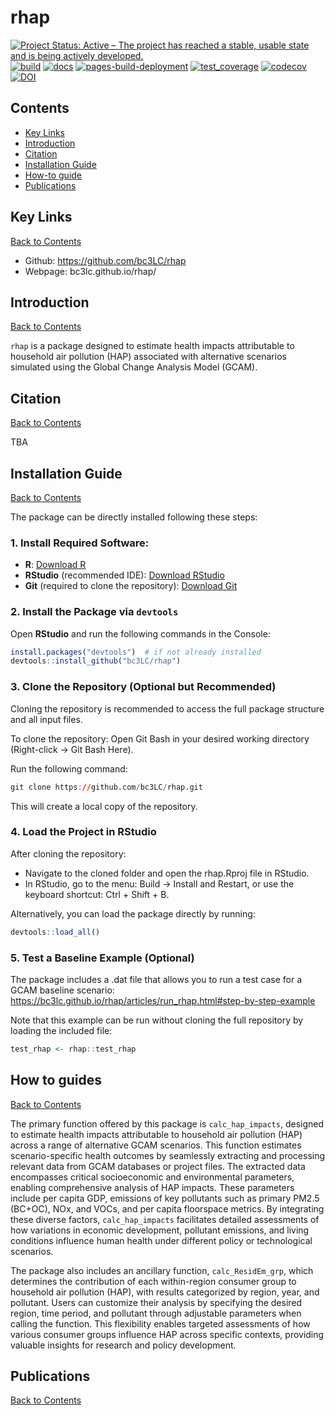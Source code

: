 # rhap

[![Project Status: Active – The project has reached a stable, usable state and is being actively developed.](https://www.repostatus.org/badges/latest/active.svg)](https://www.repostatus.org/#active)
[![build](https://github.com/bc3LC/rhap/actions/workflows/build.yaml/badge.svg)](https://github.com/bc3LC/rhap/actions/workflows/build.yaml)
[![docs](https://github.com/bc3LC/rhap/actions/workflows/docs.yaml/badge.svg)](https://github.com/bc3LC/rhap/actions/workflows/docs.yaml)
[![pages-build-deployment](https://github.com/bc3LC/rhap/actions/workflows/pages/pages-build-deployment/badge.svg)](https://github.com/bc3LC/rhap/actions/workflows/pages/pages-build-deployment)
[![test_coverage](https://github.com/bc3LC/rhap/actions/workflows/test_coverage.yaml/badge.svg)](https://github.com/bc3LC/rhap/actions/workflows/test_coverage.yaml)
[![codecov](https://codecov.io/gh/bc3LC/rhap/branch/main/graph/badge.svg?token=rC8eIjNwcN)](https://codecov.io/gh/bc3LC/rhap)
[![DOI](https://zenodo.org/badge/721541306.svg)](https://doi.org/10.5281/zenodo.14423225)


<!-- ------------------------>
<!-- ------------------------>
## <a name="Contents"></a>Contents
<!-- ------------------------>
<!-- ------------------------>

- [Key Links](#KeyLinks)
- [Introduction](#Introduction)
- [Citation](#Citation)
- [Installation Guide](#InstallGuide)
- [How-to guide](#howto) 
- [Publications](#Publications)

<!-- ------------------------>
<!-- ------------------------>
## <a name="KeyLinks"></a>Key Links
<!-- ------------------------>
<!-- ------------------------>

[Back to Contents](#Contents)

- Github: https://github.com/bc3LC/rhap
- Webpage: bc3lc.github.io/rhap/

<!-- ------------------------>
<!-- ------------------------>
## <a name="Introduction"></a>Introduction
<!-- ------------------------>
<!-- ------------------------>

[Back to Contents](#Contents)

`rhap` is a package designed to estimate health impacts attributable to household air pollution (HAP) associated with alternative scenarios simulated using the Global Change Analysis Model (GCAM).


<!-- ------------------------>
<!-- ------------------------>
## <a name="Citation"></a>Citation
<!-- ------------------------>
<!-- ------------------------>

[Back to Contents](#Contents)

TBA

<!-- ------------------------>
<!-- ------------------------>
## <a name="InstallGuide"></a>Installation Guide
<!-- ------------------------>
<!-- ------------------------>

[Back to Contents](#Contents)

The package can be directly installed following these steps:

### 1. Install Required Software: 
- **R**: [Download R](https://www.r-project.org/)
- **RStudio** (recommended IDE): [Download RStudio](https://www.rstudio.com/)
- **Git** (required to clone the repository): [Download Git](https://git-scm.com/downloads)
    
    
### 2. Install the Package via `devtools`

Open **RStudio** and run the following commands in the Console:

```r
install.packages("devtools")  # if not already installed
devtools::install_github("bc3LC/rhap")
```

### 3. Clone the Repository (Optional but Recommended)

Cloning the repository is recommended to access the full package structure and all input files. 

To clone the repository: Open Git Bash in your desired working directory (Right-click → Git Bash Here).

Run the following command: 

```r
git clone https://github.com/bc3LC/rhap.git
```

This will create a local copy of the repository.

### 4. Load the Project in RStudio

After cloning the repository:

- Navigate to the cloned folder and open the rhap.Rproj file in RStudio.
- In RStudio, go to the menu: Build → Install and Restart, or use the keyboard shortcut: Ctrl + Shift + B.

Alternatively, you can load the package directly by running:

```r
devtools::load_all()
```

### 5. Test a Baseline Example (Optional)

The package includes a .dat file that allows you to run a test case for a GCAM baseline scenario: https://bc3lc.github.io/rhap/articles/run_rhap.html#step-by-step-example 

Note that this example can be run without cloning the full repository by loading the included file:

```r
test_rhap <- rhap::test_rhap
``` 

<!-- ------------------------>
<!-- ------------------------>
## <a name="howto"></a> How to guides
<!-- ------------------------>
<!-- ------------------------>

[Back to Contents](#Contents)

The primary function offered by this package is `calc_hap_impacts`, designed to estimate health impacts attributable to household air pollution (HAP) across a range of alternative GCAM scenarios. This function estimates scenario-specific health outcomes by seamlessly extracting and processing relevant data from GCAM databases or project files.
The extracted data encompasses critical socioeconomic and environmental parameters, enabling comprehensive analysis of HAP impacts. These parameters include per capita GDP, emissions of key pollutants such as primary PM2.5 (BC+OC), NOx, and VOCs, and per capita floorspace metrics. By integrating these diverse factors, `calc_hap_impacts` facilitates detailed assessments of how variations in economic development, pollutant emissions, and living conditions influence human health under different policy or technological scenarios.

The package also includes an ancillary function, `calc_ResidEm_grp`, which determines the contribution of each within-region consumer group to household air pollution (HAP), with results categorized by region, year, and pollutant. Users can customize their analysis by specifying the desired region, time period, and pollutant through adjustable parameters when calling the function.
This flexibility enables targeted assessments of how various consumer groups influence HAP across specific contexts, providing valuable insights for research and policy development.


<!-- ------------------------>
<!-- ------------------------>
## <a name="Publications"></a>Publications
<!-- ------------------------>
<!-- ------------------------>

[Back to Contents](#Contents)

